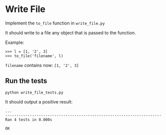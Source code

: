 # Write File

Implement the `to_file` function in `write_file.py`

It should write to a file any object that is passed to the function.

Example:

```
>>> l = [1, '2', 3]
>>> to_file('filename', l)
```

`filename` contains now: `[1, '2', 3]`

## Run the tests

```
python write_file_tests.py
```

It should output a positive result:

```
...
----------------------------------------------------------------------
Ran 4 tests in 0.000s

OK
```